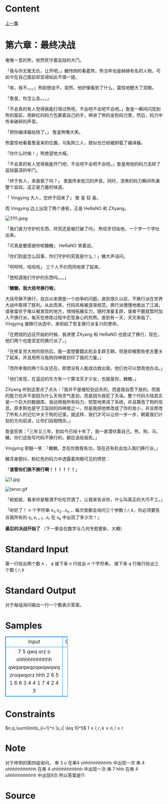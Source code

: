 
# Content

[上一集](https://acm.uestc.edu.cn/problem/di-wu-zhang-yu-xiong-gong-dou/description)

# 第六章：最终决战

奄奄一息的熊，依然死守着监狱的大门。

「我与你无冤无仇，让开吧。」糖怜悯的看着熊，熊当年也是赫赫有名的人物，可如今在自己面前却显得如此不值一提。

「咳，我不。。。」熊刚想说不，突然，他好像看到了什么，震惊地瞪大了双眼。

「詹皇，你怎么会。。。」

「不会真的有人觉得我能打得过熊吧，不会吧不会吧不会吧。」詹皇一瞬间闪现到熊的面前，用鲜红的码力包裹着自己的手，伸进了熊的金色码力里，然后，码力中传来破碎的声音。

「把你编译器给扬了。」 詹皇咧嘴大笑。

熊震惊地看着詹皇来的位置。马兔狗三人，貌似也已经被卸载了编译器。

「你什么时候！」熊绝望地大喊。

「不会真的有人觉得我能开门吧，不会吧不会吧不会吧。」詹皇用他的码力击碎了监狱最深的牢门。

「终于有人，来救我了吗？」 里面传来低沉的声音。同时，漆黑的码力瞬间布满整个监狱。这正是力量的味道。

「 Vingying 大人，您终于回来了」  詹 皇 狂 喜。

而 Vingying 边上出现了两个身影，正是 HeRaNO 和 ZXyang。

![1111.jpeg](/source/lutece/di-liu-zhang-zui-zhong-jue-zhan/img/aHR0cHM6Ly9pLmxvbGkubmV0LzIwMjAvMDYvMDQvNTZvRzJyT1ZRYnM3Tm1ILmpwZw==.jpg)

「我们奋力守护的东西，终究还是被打破了吗」 熊咬牙切齿地，一个字一个字吐出来。

「可真是要感谢你呢糖糖」 HeRaNO 笑着说。

「你们到底怎么回事，你们守护的究竟是什么！」糖大声诘问。

「呵呵呵，哈哈哈」 三个人不约而同地笑了起来。

「想知道我们守护的东西吗。。。」

「**糖糖，我大括号换行啦**」

大括号换不换行，自古以来便是一个纷争的问题。直到很久以前，不换行派在世界大战中取得了胜利。从此而来，代码风格被逐渐规范，换行派慢慢地推出了江湖，或者蛰伏于难以被发现的地方，悄悄拓展实力，随时准备复辟，或者干脆就暂时加入不换行派，每天在修炼过程中忍受身心的煎熬。直到有一天，天灾来临了，Vingying 被换行派选中，承担起了恢复换行派复兴的使命。

「在燃烧的远征开始的时候，我诱使 ZXyang 和 HeRaNO 也尝试了换行，现在，他们两个也是坚定的换行派了。」

「在修复完大地的损伤后，我一度想要籍此机会复辟王朝，但是却被那些老古董关了起来，并且用熊马兔狗四神兽封印了我的力量。」

「而所幸我的两个队友还在。即使没有人能成功救出我，他们也可以想其他办法。」

「他们发现，在遥远的东方有一个算法天才少女，也就是你，糖糖。」

ZXyang 听到这里点了点头：「我并不是被贬到远东的，而是我自愿下放的。而我的能力也并不是因为什么天地灵气差劲，而是因为我犯了天诛。整个代码大陆其实是一个巨大的数据库，我动用我所有码力，短暂地黑进了系统，并且篡改了狗的信息。原本狗也是守卫监狱的四神兽之一，但是我把他修改成了你的发小，并且修改了所有人的记忆中关于狗的记录。就这样，我们才可以让你一步一步，朝着我们计划的方向前进，让你们自相残杀。」

詹皇狂笑：「三年又三年，到如今已经十年了，我一直潜伏着自己。熊、狗、马、糖，你们这些写代码不换行的，都应该给我死。」

Vingying 邪魅一笑：「糖糖，念在你救我有功，现在还有机会加入我们换行派。」

糖浑身颤抖，粉红色的码力中透露着肉眼可见的愤怒：

「**谁管你们换不换行啊！！！！！！**」

![1.jpg](/source/lutece/di-liu-zhang-zui-zhong-jue-zhan/img/aHR0cHM6Ly9pLmxvbGkubmV0LzIwMjAvMDYvMDQvY1Z1a0VwTFVEV2RKd3Q2LmpwZw==.jpg)

![tenor.gif](/source/lutece/di-liu-zhang-zui-zhong-jue-zhan/img/aHR0cHM6Ly9pLmxvbGkubmV0LzIwMjAvMDYvMDQvQkxhN1VyMkZiQ1c4NFE1LmdpZg==.gif)

「蛤蛤蛤，看来你是敬酒不吃吃罚酒了。让我来告诉你，什么叫真正的大巧不工。」

「听好了！ $n$ 个字符串 $s_1,s_2\dots s_n$ ，每次我都会询问三个参数 $l,r,k$，你必须要告诉我所有的 $s_l,s_{l+1}\dots s_r$ 在 $s_k$ 中出现了多少次！」

**最后的决战开始了**
（下一章会在数学与几何专题更新，大概）

# Standard Input

第一行给出两个数 $n$ ， $q$
接下来 $n$ 行给出 $n$ 个字符串。
接下来 $q$ 行每行给出三个数 $l,r,k$

# Standard Output

对于每组询问输出一行一个数表示答案。

# Samples

<style>
        table,table tr th, table tr td { border:1px solid #0094ff; }
        table { width: 200px; min-height: 25px; line-height: 25px; text-align: center; border-collapse: collapse;}   
    </style>
<table>
	<tr>
		<td>Input</td>
		<td>Output</td>
	</tr>
<tr><td>7 5
qwq
orz
o
ohhhhhhhhhhh
qwqwqwqoqwqwqwq
zroqwqorz
hhh
2 6 5
1 6 6
3 4 4
1 7 4
2 4 3
</td><td>2
5
2
11
1
</td></tr></table>


# Constraints

$n,q,\sum\limits_{i=1}^n |s_i| \leq 10^5$
$1\leq l,r,k\leq n,l\leq r$

# Note

对于样例的第四组询问。
串 3 o 在串4 ohhhhhhhhhhh 中出现一次
串 4 ohhhhhhhhhhh 在串 4 ohhhhhhhhhhh 中出现一次
串 7 hhh 在串 4 ohhhhhhhhhhh 中出现9次
所以答案是11

# Source


